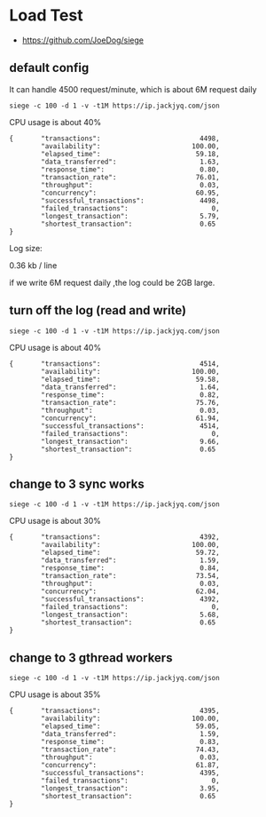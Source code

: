 # Load Test

- https://github.com/JoeDog/siege

## default config

It can handle 4500 request/minute, which is about 6M request daily

`siege -c 100 -d 1 -v -t1M https://ip.jackjyq.com/json`

CPU usage is about 40%

```shell
{       "transactions":                         4498,
        "availability":                       100.00,
        "elapsed_time":                        59.18,
        "data_transferred":                     1.63,
        "response_time":                        0.80,
        "transaction_rate":                    76.01,
        "throughput":                           0.03,
        "concurrency":                         60.95,
        "successful_transactions":              4498,
        "failed_transactions":                     0,
        "longest_transaction":                  5.79,
        "shortest_transaction":                 0.65
}
```

Log size:

0.36 kb / line

if we write 6M request daily ,the log could be 2GB large.

## turn off the log (read and write)

`siege -c 100 -d 1 -v -t1M https://ip.jackjyq.com/json`

CPU usage is about 40%

```shell
{       "transactions":                         4514,
        "availability":                       100.00,
        "elapsed_time":                        59.58,
        "data_transferred":                     1.64,
        "response_time":                        0.82,
        "transaction_rate":                    75.76,
        "throughput":                           0.03,
        "concurrency":                         61.94,
        "successful_transactions":              4514,
        "failed_transactions":                     0,
        "longest_transaction":                  9.66,
        "shortest_transaction":                 0.65
}
```

## change to 3 sync works

`siege -c 100 -d 1 -v -t1M https://ip.jackjyq.com/json`

CPU usage is about 30%

```shell
{       "transactions":                         4392,
        "availability":                       100.00,
        "elapsed_time":                        59.72,
        "data_transferred":                     1.59,
        "response_time":                        0.84,
        "transaction_rate":                    73.54,
        "throughput":                           0.03,
        "concurrency":                         62.04,
        "successful_transactions":              4392,
        "failed_transactions":                     0,
        "longest_transaction":                  5.68,
        "shortest_transaction":                 0.65
}
```

## change to 3 gthread workers

`siege -c 100 -d 1 -v -t1M https://ip.jackjyq.com/json`

CPU usage is about 35%

```shell
{       "transactions":                         4395,
        "availability":                       100.00,
        "elapsed_time":                        59.05,
        "data_transferred":                     1.59,
        "response_time":                        0.83,
        "transaction_rate":                    74.43,
        "throughput":                           0.03,
        "concurrency":                         61.87,
        "successful_transactions":              4395,
        "failed_transactions":                     0,
        "longest_transaction":                  3.95,
        "shortest_transaction":                 0.65
}
```
